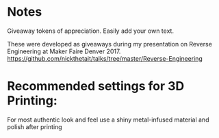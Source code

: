 # Notes
Giveaway tokens of appreciation. Easily add your own text.

These were developed as giveaways during my presentation on Reverse Engineering at Maker Faire Denver 2017. https://github.com/nickthetait/talks/tree/master/Reverse-Engineering

# Recommended settings for 3D Printing:
For most authentic look and feel use a shiny metal-infused material and polish after printing